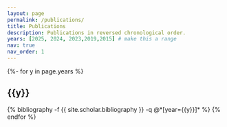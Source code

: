 ```yaml
---
layout: page
permalink: /publications/
title: Publications
description: Publications in reversed chronological order.
years: [2025, 2024, 2023,2019,2015] # make this a range
nav: true
nav_order: 1
---
```

<!-- _pages/publications.md -->
<div class="publications">

{%- for y in page.years %}
  <h2 class="year">{{y}}</h2>
  {% bibliography -f {{ site.scholar.bibliography }} -q @*[year={{y}}]* %}
{% endfor %}

</div>
